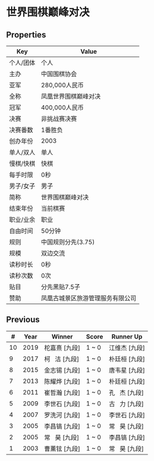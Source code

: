 # 世界围棋巅峰对决

## Properties

| Key | Value |
| --- | ----- |
| 个人/团体 | 个人 |
| 主办 | 中国围棋协会 |
| 亚军 | 280,000人民币 |
| 全称 | 凤凰世界围棋巅峰对决 |
| 冠军 | 400,000人民币 |
| 决赛 | 非挑战赛决赛 |
| 决赛番数 | 1番胜负 |
| 创办年份 | 2003 |
| 单人/双人 | 单人 |
| 慢棋/快棋 | 快棋 |
| 每手时限 | 0秒 |
| 男子/女子 | 男子 |
| 简称 | 世界围棋巅峰对决 |
| 结束年份 | 当前棋赛 |
| 职业/业余 | 职业 |
| 自由时间 | 50分钟 |
| 规则 | 中国规则分先(3.75) |
| 规模 | 双边交流 |
| 读秒时长 | 0秒 |
| 读秒次数 | 0次 |
| 贴目 | 分先黑贴7.5子 |
| 赞助 | 凤凰古城景区旅游管理服务有限公司 |

## Previous

| # | Year | Winner | Score | Runner Up |
| --- | --- | --- | --- | --- |
| 10 | 2019 | 柁嘉熹 [九段] | 1 ~ 0 | 江维杰 [九段] |
| 9 | 2017 | 柯   洁 [九段] | 1 ~ 0 | 朴廷桓 [九段] |
| 8 | 2015 | 金志锡 [九段] | 1 ~ 0 | 唐韦星 [九段] |
| 7 | 2013 | 陈耀烨 [九段] | 1 ~ 0 | 朴廷桓 [九段] |
| 6 | 2011 | 崔哲瀚 [九段] | 1 ~ 0 | 孔   杰 [九段] |
| 5 | 2009 | 李世石 [九段] | 1 ~ 0 | 古   力 [九段] |
| 4 | 2007 | 罗洗河 [九段] | 1 ~ 0 | 李世石 [九段] |
| 3 | 2005 | 李昌镐 [九段] | 1 ~ 0 | 常   昊 [九段] |
| 2 | 2005 | 常   昊 [九段] | 1 ~ 0 | 李昌镐 [九段] |
| 1 | 2003 | 曹薰铉 [九段] | 1 ~ 0 | 常   昊 [九段] |

